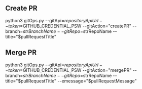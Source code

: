 ## Create PR
python3 gitOps.py --gitApi=$repositoryApiUrl --token=$GITHUB_CREDENTIAL_PSW --gitAction="createPR" --branch=$strBranchName --gitRepo=$strRepoName --title="$pullRequestTitle"

## Merge PR
python3 gitOps.py --gitApi=$repositoryApiUrl --token=$GITHUB_CREDENTIAL_PSW --gitAction="mergePR" --branch=$strBranchName --gitRepo=$strRepoName --title="$pullRequestTitle" --emessage="$pullRequestMessage"
